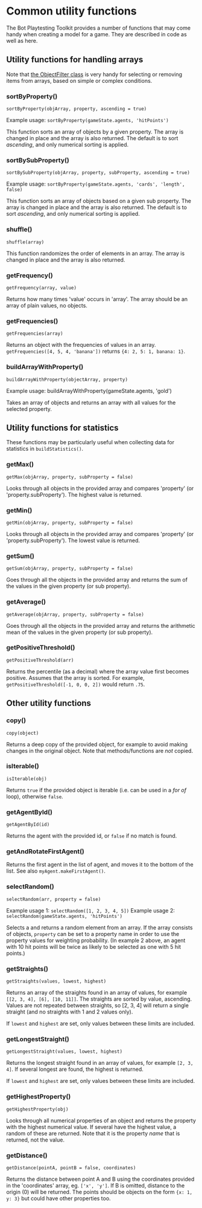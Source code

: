 # Common utility functions

The Bot Playtesting Toolkit provides a number of functions that may come handy when creating a model for a game. They are described in code as well as here.

## Utility functions for handling arrays

Note that [the ObjectFilter class](35-ObjectFilter-class.md) is very handy for selecting or removing items from arrays, based on simple or complex conditions.

### sortByProperty()

`sortByProperty(objArray, property, ascending = true)`

Example usage: `sortByProperty(gameState.agents, 'hitPoints')`

This function sorts an array of objects by a given property. The array is changed in place and the array is also returned. The default is to sort _ascending_, and only numerical sorting is applied.

### sortBySubProperty()

`sortBySubProperty(objArray, property, subProperty, ascending = true)`

Example usage: `sortByProperty(gameState.agents, 'cards', 'length', false)`

This function sorts an array of objects based on a given sub property. The array is changed in place and the array is also returned. The default is to sort _ascending_, and only numerical sorting is applied.

### shuffle()

`shuffle(array)`

This function randomizes the order of elements in an array. The array is changed in place and the array is also returned.

### getFrequency()

`getFrequency(array, value)`

Returns how many times 'value' occurs in 'array'. The array should be an array of plain values, no objects.

### getFrequencies()

`getFrequencies(array)`

Returns an object with the frequencies of values in an array. `getFrequencies([4, 5, 4, 'banana'])` returns `{4: 2, 5: 1, banana: 1}`.

### buildArrayWithProperty()

`buildArrayWithProperty(objectArray, property)`

Example usage: buildArrayWithProperty(gameState.agents, 'gold')

Takes an array of objects and returns an array with all values for the selected property.

## Utility functions for statistics

These functions may be particularly useful when collecting data for statistics in `buildStatistics()`.

### getMax()

`getMax(objArray, property, subProperty = false)`

Looks through all objects in the provided array and compares 'property' (or 'property.subProperty'). The highest value is returned.

### getMin()

`getMin(objArray, property, subProperty = false)`

Looks through all objects in the provided array and compares 'property' (or 'property.subProperty'). The lowest value is returned.

### getSum()

`getSum(objArray, property, subProperty = false)`

Goes through all the objects in the provided array and returns the sum of the values in the given property (or sub property).

### getAverage()

`getAverage(objArray, property, subProperty = false)`

Goes through all the objects in the provided array and returns the arithmetic mean of the values in the given property (or sub property).

### getPositiveThreshold()

`getPositiveThreshold(arr)`

Returns the percentile (as a decimal) where the array value first becomes positive. Assumes that the array is sorted. For example, `getPositiveThreshold([-1, 0, 0, 2])` would return `.75`.

## Other utility functions

### copy()

`copy(object)`

Returns a deep copy of the provided object, for example to avoid making changes in the original object. Note that methods/functions are _not_ copied.

### isIterable()

`isIterable(obj)`

Returns `true` if the provided object is iterable (i.e. can be used in a _for of_ loop), otherwise `false`.

### getAgentById()

`getAgentById(id)`

Returns the agent with the provided id, or `false` if no match is found.

### getAndRotateFirstAgent()

Returns the first agent in the list of agent, and moves it to the bottom of the list. See also `myAgent.makeFirstAgent()`.

### selectRandom()

`selectRandom(arr, property = false)`

Example usage 1: `selectRandom([1, 2, 3, 4, 5])`
Example usage 2: `selectRandom(gameState.agents, 'hitPoints')`

Selects a and returns a random element from an array. If the array consists of objects, `property` can be set to a property name in order to use the property values for weighting probability. (In example 2 above, an agent with 10 hit points will be twice as likely to be selected as one with 5 hit points.)

### getStraights()

`getStraights(values, lowest, highest)`

Returns an array of the straights found in an array of values, for example `[[2, 3, 4], [6], [10, 11]]`. The straights are sorted by value, ascending. Values are not repeated between straights, so [2, 3, 4] will return a single straight (and no straights with 1 and 2 values only).

If `lowest` and `highest` are set, only values between these limits are included.

### getLongestStraight()

`getLongestStraight(values, lowest, highest)`

Returns the longest straight found in an array of values, for example `[2, 3, 4]`. If several longest are found, the highest is returned.

If `lowest` and `highest` are set, only values between these limits are included.

### getHighestProperty()

`getHighestProperty(obj)`

Looks through all numerical properties of an object and returns the property with the highest numerical value. If several have the highest value, a random of these are returned. Note that it is the property _name_ that is returned, not the value.

### getDistance()

`getDistance(pointA, pointB = false, coordinates)`

Returns the distance between point A and B using the coordinates provided in the 'coordinates' array, eg. `['x', 'y']`. If B is omitted, distance to the origin (0) will be returned. The points should be objects on the form `{x: 1, y: 3}` but could have other properties too.
